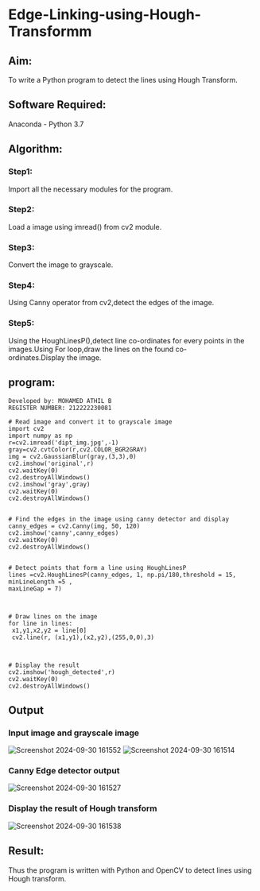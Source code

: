 # Edge-Linking-using-Hough-Transformm
## Aim:
To write a Python program to detect the lines using Hough Transform.

## Software Required:
Anaconda - Python 3.7

## Algorithm:
### Step1:
Import all the necessary modules for the program.
### Step2:
Load a image using imread() from cv2 module.
### Step3:
Convert the image to grayscale.
### Step4:
Using Canny operator from cv2,detect the edges of the image.
### Step5:
Using the HoughLinesP(),detect line co-ordinates for every points in the images.Using For loop,draw the lines on the found co-ordinates.Display the image.

## program:
```
Developed by: MOHAMED ATHIL B
REGISTER NUMBER: 212222230081
```
```
# Read image and convert it to grayscale image
import cv2
import numpy as np
r=cv2.imread('dipt_img.jpg',-1)
gray=cv2.cvtColor(r,cv2.COLOR_BGR2GRAY)
img = cv2.GaussianBlur(gray,(3,3),0)
cv2.imshow('original',r)
cv2.waitKey(0)
cv2.destroyAllWindows()
cv2.imshow('gray',gray)
cv2.waitKey(0)
cv2.destroyAllWindows()


# Find the edges in the image using canny detector and display
canny_edges = cv2.Canny(img, 50, 120)
cv2.imshow('canny',canny_edges)
cv2.waitKey(0)
cv2.destroyAllWindows()


# Detect points that form a line using HoughLinesP
lines =cv2.HoughLinesP(canny_edges, 1, np.pi/180,threshold = 15, minLineLength =5 ,
maxLineGap = 7)



# Draw lines on the image
for line in lines:
 x1,y1,x2,y2 = line[0]
 cv2.line(r, (x1,y1),(x2,y2),(255,0,0),3)



# Display the result
cv2.imshow('hough_detected',r)
cv2.waitKey(0)
cv2.destroyAllWindows()
```

## Output

### Input image and grayscale image
![Screenshot 2024-09-30 161552](https://github.com/user-attachments/assets/f860b741-6047-410b-bd81-b72c2ccd5c61)
![Screenshot 2024-09-30 161514](https://github.com/user-attachments/assets/2e04d490-3888-40f1-8dd7-de3105cc29ce)
### Canny Edge detector output
![Screenshot 2024-09-30 161527](https://github.com/user-attachments/assets/b484a4dd-9b23-48fc-925c-3ac4c8372a2a)
### Display the result of Hough transform
![Screenshot 2024-09-30 161538](https://github.com/user-attachments/assets/efb010ae-f93c-4d86-9569-d8e545e234fe)

## Result:
Thus the program is written with Python and OpenCV to detect lines using Hough transform.
